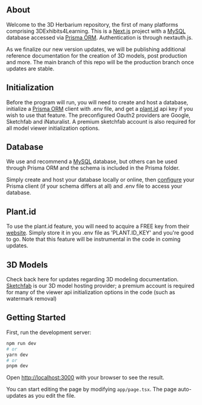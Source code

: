 ## About
Welcome to the 3D Herbarium repository, the first of many platforms comprising 3DExhibits4Learning. This is a [Next.js](https://nextjs.org/) project with a [MySQL](https://www.mysql.com/) database accessed via [Prisma ORM](https://www.prisma.io/). Authentication is through nextauth.js.

As we finalize our new version updates, we will be publishing additional reference documentation for the creation of 3D models, post production and more. The main branch of this repo will be the production branch once updates are stable.

## Initialization

Before the program will run, you will need to create and host a database, initialize a [Prisma ORM](https://www.prisma.io/) client with .env file, and get a [plant.id](https://plant.id/) api key if you wish to use that feature. The preconfigured Oauth2 providers are Google, Sketchfab and iNaturalist. A premium sketchfab account is also required for all model viewer initialization options.

## Database

We use and recommend a [MySQL](https://www.mysql.com/) database, but others can be used through Prisma ORM and the schema is included in the Prisma folder.

Simply create and host your database locally or online, then [configure](https://www.prisma.io/docs/orm/prisma-client) your Prisma client (if your schema differs at all) and .env file to access your database.

## Plant.id

To use the plant.id feature, you will need to acquire a FREE key from their [website](https://plant.id/). Simply store it in you .env file as 'PLANT.ID_KEY' and you're good to go. Note that this feature will be instrumental 
in the code in coming updates.

## 3D Models

Check back here for updates regarding 3D modeling documentation. [Sketchfab](https://sketchfab.com/developers/viewer) is our 3D model hosting provider; a premium account is required for many of the viewer api initialization options in the code (such as watermark removal)

## Getting Started

First, run the development server:

```bash
npm run dev
# or
yarn dev
# or
pnpm dev
```

Open [http://localhost:3000](http://localhost:3000) with your browser to see the result.

You can start editing the page by modifying `app/page.tsx`. The page auto-updates as you edit the file.

